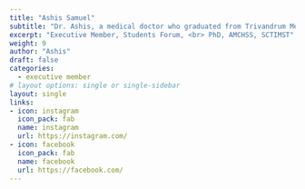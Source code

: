 ```yaml
---
title: "Ashis Samuel"
subtitle: "Dr. Ashis, a medical doctor who graduated from Trivandrum Medical college, has a post-graduation in Community Medicine from KEM, Mumbai. After a one-year stint in ICMR-Delhi as medical scientist, he joined Achutha Menon Center as a Research Officer in the institute's HTA unit. While he is pursuing a Doctorate in health economics, he is also keen on health policy and equity in medicine. He was a fellow in the IHSC-NITI Aayog Mentor-Mentee Program and has won accolades in national level poster presentation and essay writing competitions. He is an avid reader, has a serious appetite for cinema, loves badminton, and is strongly political and opinionated."
excerpt: "Executive Member, Students Forum, <br> PhD, AMCHSS, SCTIMST"
weight: 9
author: "Ashis"
draft: false
categories:
  - executive member
# layout options: single or single-sidebar
layout: single
links:
- icon: instagram
  icon_pack: fab
  name: instagram
  url: https://instagram.com/
- icon: facebook
  icon_pack: fab
  name: facebook
  url: https://facebook.com/
---
```


